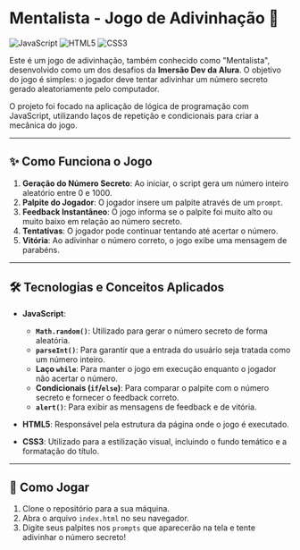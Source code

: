 # Mentalista - Jogo de Adivinhação 🔮

![JavaScript](https://img.shields.io/badge/JavaScript-F7DF1E?style=for-the-badge&logo=javascript&logoColor=black)
![HTML5](https://img.shields.io/badge/HTML5-E34F26?style=for-the-badge&logo=html5&logoColor=white)
![CSS3](https://img.shields.io/badge/CSS3-1572B6?style=for-the-badge&logo=css3&logoColor=white)

Este é um jogo de adivinhação, também conhecido como "Mentalista", desenvolvido como um dos desafios da **Imersão Dev da Alura**. O objetivo do jogo é simples: o jogador deve tentar adivinhar um número secreto gerado aleatoriamente pelo computador.

O projeto foi focado na aplicação de lógica de programação com JavaScript, utilizando laços de repetição e condicionais para criar a mecânica do jogo.

---

## ✨ Como Funciona o Jogo

1.  **Geração do Número Secreto**: Ao iniciar, o script gera um número inteiro aleatório entre 0 e 1000.
2.  **Palpite do Jogador**: O jogador insere um palpite através de um `prompt`.
3.  **Feedback Instantâneo**: O jogo informa se o palpite foi muito alto ou muito baixo em relação ao número secreto.
4.  **Tentativas**: O jogador pode continuar tentando até acertar o número.
5.  **Vitória**: Ao adivinhar o número correto, o jogo exibe uma mensagem de parabéns.

---

## 🛠️ Tecnologias e Conceitos Aplicados

-   **JavaScript**:
    -   **`Math.random()`**: Utilizado para gerar o número secreto de forma aleatória.
    -   **`parseInt()`**: Para garantir que a entrada do usuário seja tratada como um número inteiro.
    -   **Laço `while`**: Para manter o jogo em execução enquanto o jogador não acertar o número.
    -   **Condicionais (`if`/`else`)**: Para comparar o palpite com o número secreto e fornecer o feedback correto.
    -   **`alert()`**: Para exibir as mensagens de feedback e de vitória.

-   **HTML5**: Responsável pela estrutura da página onde o jogo é executado.

-   **CSS3**: Utilizado para a estilização visual, incluindo o fundo temático e a formatação do título.

---

## 🚀 Como Jogar

1.  Clone o repositório para a sua máquina.
2.  Abra o arquivo `index.html` no seu navegador.
3.  Digite seus palpites nos `prompts` que aparecerão na tela e tente adivinhar o número secreto!
